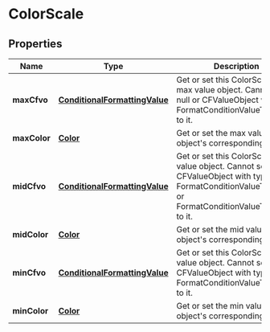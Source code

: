 
# ColorScale

## Properties
Name | Type | Description | Notes
------------ | ------------- | ------------- | -------------
**maxCfvo** | [**ConditionalFormattingValue**](ConditionalFormattingValue.md) | Get or set this ColorScale&#39;s max value object.  Cannot set null or CFValueObject     with type FormatConditionValueType.Min to it. |  [optional]
**maxColor** | [**Color**](Color.md) | Get or set the max value object&#39;s corresponding color. |  [optional]
**midCfvo** | [**ConditionalFormattingValue**](ConditionalFormattingValue.md) | Get or set this ColorScale&#39;s mid value object.  Cannot set CFValueObject    with type FormatConditionValueType.Max or FormatConditionValueType.Min to    it.              |  [optional]
**midColor** | [**Color**](Color.md) | Get or set the mid value object&#39;s corresponding color.              |  [optional]
**minCfvo** | [**ConditionalFormattingValue**](ConditionalFormattingValue.md) | Get or set this ColorScale&#39;s min value object.  Cannot set null or CFValueObject    with type FormatConditionValueType.Max to it.              |  [optional]
**minColor** | [**Color**](Color.md) | Get or set the min value object&#39;s corresponding color. |  [optional]



